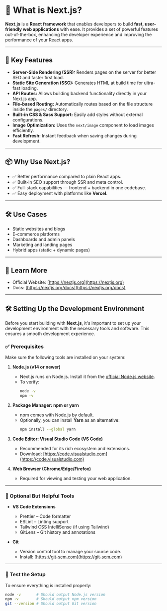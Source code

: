 # 📘 What is Next.js?

**Next.js** is a **React framework** that enables developers to build **fast, user-friendly web applications** with ease. It provides a set of powerful features out-of-the-box, enhancing the developer experience and improving the performance of your React apps.

---

## 🚀 Key Features

- **Server-Side Rendering (SSR):** Renders pages on the server for better SEO and faster first load.
- **Static Site Generation (SSG):** Generates HTML at build time for ultra-fast loading.
- **API Routes:** Allows building backend functionality directly in your Next.js app.
- **File-based Routing:** Automatically routes based on the file structure inside the `pages/` directory.
- **Built-in CSS & Sass Support:** Easily add styles without external configurations.
- **Image Optimization:** Uses the `next/image` component to load images efficiently.
- **Fast Refresh:** Instant feedback when saving changes during development.

---

## 📦 Why Use Next.js?

- ✅ Better performance compared to plain React apps.
- ✅ Built-in SEO support through SSR and meta control.
- ✅ Full-stack capabilities — frontend + backend in one codebase.
- ✅ Easy deployment with platforms like **Vercel**.

---

## 🛠️ Use Cases

- Static websites and blogs
- E-commerce platforms
- Dashboards and admin panels
- Marketing and landing pages
- Hybrid apps (static + dynamic pages)

---

## 🔗 Learn More
- Official Website: [https://nextjs.org](https://nextjs.org)
- Docs: [https://nextjs.org/docs](https://nextjs.org/docs)

---

## 🛠️ Setting Up the Development Environment

Before you start building with **Next.js**, it's important to set up your development environment with the necessary tools and software. This ensures a smooth development experience.

### ✅ Prerequisites

Make sure the following tools are installed on your system:

1. **Node.js (v14 or newer)**
   - Next.js runs on Node.js. Install it from the [official Node.js website](https://nodejs.org/).
   - To verify:
     ```bash
     node -v
     npm -v
     ```

2. **Package Manager: npm or yarn**
   - npm comes with Node.js by default.
   - Optionally, you can install **Yarn** as an alternative:
     ```bash
     npm install --global yarn
     ```

3. **Code Editor: Visual Studio Code (VS Code)**
   - Recommended for its rich ecosystem and extensions.
   - Download: [https://code.visualstudio.com](https://code.visualstudio.com)

4. **Web Browser (Chrome/Edge/Firefox)**
   - Required for viewing and testing your web application.

---

### 🔌 Optional But Helpful Tools

- **VS Code Extensions**
  - Prettier – Code formatter
  - ESLint – Linting support
  - Tailwind CSS IntelliSense (if using Tailwind)
  - GitLens – Git history and annotations

- **Git**
  - Version control tool to manage your source code.
  - Install: [https://git-scm.com](https://git-scm.com)

---

### 🧪 Test the Setup

To ensure everything is installed properly:
```bash
node -v       # Should output Node.js version
npm -v        # Should output npm version
git --version # Should output Git version

